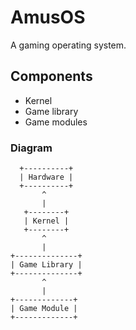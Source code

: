 AmusOS
======

A gaming operating system.

Components
----------

 * Kernel
 * Game library
 * Game modules

### Diagram

      +----------+
      | Hardware |
      +----------+
           ^
           |
       +--------+
       | Kernel |
       +--------+
           ^
           |
    +--------------+
    | Game Library |
    +--------------+
           ^
           |
    +-------------+
    | Game Module |
    +-------------+
